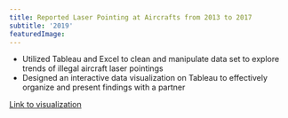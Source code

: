```yaml
---
title: Reported Laser Pointing at Aircrafts from 2013 to 2017
subtitle: '2019'
featuredImage:
---
```

* Utilized Tableau and Excel to clean and manipulate data set to explore trends of illegal aircraft laser pointings
* Designed an interactive data visualization on Tableau to effectively organize and present findings with a partner

[Link to visualization](https://public.tableau.com/profile/hannah8349#!/vizhome/LasterChaserReportedLaserPointingsatAircraftsfrom2013to2017/LaserChaser)

